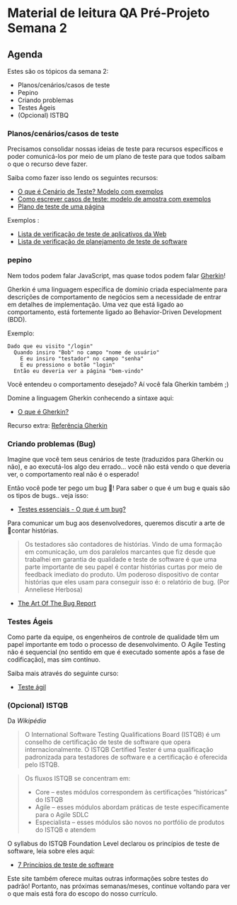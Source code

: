 # Material de leitura QA Pré-Projeto Semana 2

## Agenda

Estes são os tópicos da semana 2:

- Planos/cenários/casos de teste
- Pepino
- Criando problemas
- Testes Ágeis
- (Opcional) ISTBQ

### Planos/cenários/casos de teste

Precisamos consolidar nossas ideias de teste para recursos específicos e poder comunicá-los por meio de um plano de teste para que todos saibam o que o recurso deve fazer.

Saiba como fazer isso lendo os seguintes recursos:

- [O que é Cenário de Teste? Modelo com exemplos](https://www.guru99.com/test-scenario.html)
- [Como escrever casos de teste: modelo de amostra com exemplos](https://www.guru99.com/test-case.html)
- [Plano de teste de uma página](https://www.ministryoftesting.com/dojo/series/the-testing-planet-2016/lessons/the-one-page-test-plan)

Exemplos :

- [Lista de verificação de teste de aplicativos da Web](https://www.guru99.com/complete-web-application-testing-checklist.html)
- [Lista de verificação de planejamento de teste de software](https://www.ministryoftesting.com/dojo/series/the-testing-planet-2019/lessons/the-software-testing-planning-checklist)

### pepino

Nem todos podem falar JavaScript, mas quase todos podem falar [Gherkin](https://cucumber.io/docs/gherkin/reference/)!

Gherkin é uma linguagem específica de domínio criada especialmente para descrições de comportamento de negócios sem a necessidade de entrar em detalhes de implementação. Uma vez que está ligado ao comportamento, está fortemente ligado ao Behavior-Driven Development (BDD).

Exemplo:

```
Dado que eu visito "/login"
  Quando insiro "Bob" no campo "nome de usuário"
    E eu insiro "testador" no campo "senha"
    E eu pressiono o botão "login"
  Então eu deveria ver a página "bem-vindo"
```

Você entendeu o comportamento desejado? Aí você fala Gherkin também ;)

Domine a linguagem Gherkin conhecendo a sintaxe aqui:

- [O que é Gherkin?](https://www.guru99.com/gherkin-test-cucumber.html)

Recurso extra: [Referência Gherkin](https://cucumber.io/docs/gherkin/reference/)

### Criando problemas (Bug)

Imagine que você tem seus cenários de teste (traduzidos para Gherkin ou não), e ao executá-los algo deu errado... você não está vendo o que deveria ver, o comportamento real não é o esperado!

Então você pode ter pego um bug 🐞! Para saber o que é um bug e quais são os tipos de bugs.. veja isso:

- [Testes essenciais - O que é um bug?](https://www.youtube.com/watch?v=jvBoKXDCvLE)

Para comunicar um bug aos desenvolvedores, queremos discutir a arte de 🐞contar histórias.

> Os testadores são contadores de histórias. Vindo de uma formação em comunicação, um dos paralelos marcantes que fiz desde que trabalhei em garantia de qualidade e teste de software é que uma parte importante de seu papel é contar histórias curtas por meio de feedback imediato do produto. Um poderoso dispositivo de contar histórias que eles usam para conseguir isso é: o relatório de bug. (Por Anneliese Herbosa)

- [The Art Of The Bug Report](https://www.ministryoftesting.com/dojo/series/the-testing-planet-2019/lessons/the-art-of-the-bug-report)

### Testes Ágeis

Como parte da equipe, os engenheiros de controle de qualidade têm um papel importante em todo o processo de desenvolvimento. O Agile Testing não é sequencial (no sentido em que é executado somente após a fase de codificação), mas sim contínuo.

Saiba mais através do seguinte curso:

- [Teste ágil](https://www.linkedin.com/learning/agile-testing-2/uplevel-with-agile-testing)

### (Opcional) ISTQB

Da _Wikipédia_

> O International Software Testing Qualifications Board (ISTQB) é um conselho de certificação de teste de software que opera internacionalmente. O ISTQB Certified Tester é uma qualificação padronizada para testadores de software e a certificação é oferecida pelo ISTQB.

> Os fluxos ISTQB se concentram em:
>
> - Core – estes módulos correspondem às certificações “históricas” do ISTQB
> - Agile – esses módulos abordam práticas de teste especificamente para o Agile SDLC
> - Especialista – esses módulos são novos no portfólio de produtos do ISTQB e atendem

O syllabus do ISTQB Foundation Level declarou os princípios de teste de software, leia sobre eles aqui:

- [7 Princípios de teste de software](https://www.toolsqa.com/software-testing/principles-of-software-testing/)

Este site também oferece muitas outras informações sobre testes do padrão! Portanto, nas próximas semanas/meses, continue voltando para ver o que mais está fora do escopo do nosso currículo.
